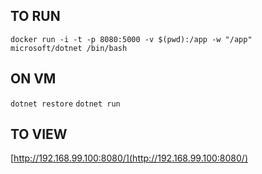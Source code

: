 ## TO RUN
`docker run -i -t -p 8080:5000 -v $(pwd):/app -w "/app" microsoft/dotnet /bin/bash`

## ON VM
`dotnet restore`
`dotnet run`

## TO VIEW
[http://192.168.99.100:8080/](http://192.168.99.100:8080/)
